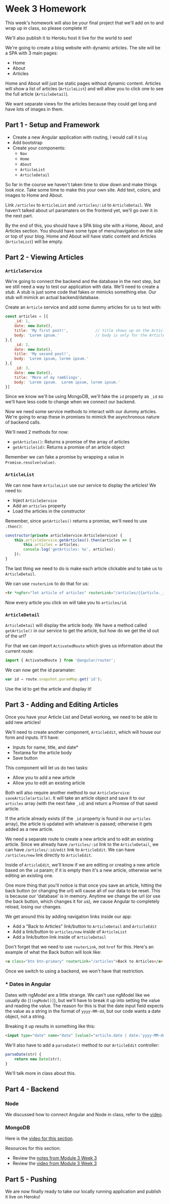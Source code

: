# Week 3 Homework

This week's homework will also be your final project that we'll add on to and wrap up in class, so please complete it!

We'll also publish it to Heroku host it live for the world to see!

We're going to create a blog website with dynamic articles.  The site will be a SPA with 3 main pages:
- Home
- About
- Articles

Home and About will just be static pages without dynamic content.  Articles will show a list of articles (`ArticleList`) and will allow you to click one to see the full article (`ArticleDetail`).

We want separate views for the articles because they could get long and have lots of images in them.

## Part 1 - Setup and Framework

- Create a new Angular application with routing, I would call it `blog`
- Add bootstrap
- Create your components:
	- `Nav`
	- `Home`
	- `About`
	- `ArticleList`
	- `ArticleDetail`

So far in the course we haven't taken time to slow down and make things look _nice_.
Take some time to make this your own site.  Add text, colors, and images to Home and About.

Link `/articles` to `ArticleList` and `/articles/:id` to `ArticleDetail`.  We haven't talked about url paramaters on the frontend yet, we'll go over it in the next part.

By the end of this, you should have a SPA blog site with a Home, About, and Articles section.
You should have some type of menu/navigation on the side or top of your blog. Home and About will have static content and Articles (`ArticleList`) will be empty.

## Part 2 - Viewing Articles

### `ArticleService`
We're going to connect the backend and the database in the next step, but we still need a way to test our application with data.  We'll need to create a _stub_.  A stub is just some code that fakes or mimicks something else.  Our stub will mimick an actual backend/database.

Create an `Article` service and add some dummy articles for us to test with:

```js
const articles = [{
	_id: 1,
	date: new Date(),
	title: 'My first post!',			// title shows up on the ArticleList
	body: 'Lorem ipsum.'				// body is only for the ArticleDetail
},{
	_id: 2,
	date: new Date(),
	title: 'My second post!',
	body: 'Lorem ipsum, lorem ipsum.'
},{
	_id: 3,
	date: new Date(),
	title: 'More of my ramblings',
	body: 'Lorem ipsum.  Lorem ipsum, lorem ipsum.'
}]
```

Since we know we'll be using MongoDB, we'll fake the `id` property as `_id` so we'll have less code to change when we connect our backend.

Now we need some service methods to interact with our dummy articles.  We're going to wrap these in promises to mimick the asynchronous nature of backend calls.

We'll need 2 methods for now:
- `getArticles()`: Returns a promise of the array of articles
- `getArticle(id)`: Returns a promise of an article object 

Remember we can fake a promise by wrapping a value in `Promise.resolve(value)`.

### `ArticleList`

We can now have `ArticleList` use our service to display the articles!
We need to:
- Inject `ArticleService`
- Add an `articles` property
- Load the articles in the constructor

Remember, since `getArticles()` returns a promise, we'll need to use `.then()`:
```js
constructor(private articleService:ArticleService) {
	this.articleService.getArticles().then(articles => {
		this.articles = articles;
		console.log('getArticles: %o', articles);
	});
}
```

The last thing we need to do is make each article clickable and to take us to `ArticleDetail`.

We can use `routerLink` to do that for us:

```html
<tr *ngFor="let article of articles" routerLink="/articles/{{article._id}}">
```

Now every article you click on will take you to `articles/id`.

### `ArticleDetail`

`ArticleDetail` will display the article body.  We have a method called `getArticle()` in our service to get the article, but how do we get the id out of the url?

For that we can import `ActivatedRoute` which gives us information about the current route:

```ts
import { ActivatedRoute } from '@angular/router';
```

We can now get the id paramater:
```js
var id = route.snapshot.paramMap.get('id');
```

Use the id to get the article and display it!

## Part 3 - Adding and Editing Articles

Once you have your Article List and Detail working, we need to be able to add new articles!

We'll need to create another component, `ArticleEdit`, which will house our form and inputs.
It'll have:
- Inputs for name, title, and date*
- Textarea for the article body
- Save button

This component will let us do two tasks:
- Allow you to add a new article
- Allow you to edit an existing article

Both will also require another method to our `ArticleService`: `saveArticle(article)`.  It will take an article object and save it to our `articles` array (with the next fake `_id`) and return a Promise of that saved article.

If the article already exists (if the `_id` property is found in our `articles` array), the article is updated with whatever is passed; otherwise it gets added as a new article.

We need a separate route to create a new article and to edit an existing article.  Since we already have `/articles/:id` link to the `ArticleDetail`, we can have `/articles/:id/edit` link to `ArticleEdit`.  We can have `/articles/new` link directly to `ArticleEdit`.

Inside of `ArticleEdit`, we'll know if we are editing or creating a new article based on the `id` param; if it is empty then it's a new article, otherwise we're editing an existing one.

One more thing that you'll notice is that once you save an article, hitting the back button (or changing the url) will cause all of our data to be reset.  This is because our 'database' is in memory.  Anytime we change the url (or use the back button, which changes it for us), we cause Angular to completely reload, losing our changes.

We get around this by adding navigation links inside our app:
- Add a "Back to Articles" link/button to `ArticleDetail` and `ArticleEdit`
- Add a link/button to `articles/new` inside of `ArticleList`
- Add a link/button link inside of `ArticleDetail`

Don't forget that we need to use `routerLink`, not `href` for this.  Here's an example of what the Back button will look like:

```html
<a class="btn btn-primary" routerLink="/articles">Back to Articles</a>
```

Once we switch to using a backend, we won't have that restriction.


### * Dates in Angular
Dates with ngModel are a little strange.  We can't use ngModel like we usually do (`[(ngModel)]`), but we'll have to break it up into setting the value and reading the value.  The reason for this is that the date input field expects the value as a string in the format of `yyyy-MM-dd`, but our code wants a date object, not a string.

Breaking it up results in something like this:
```html
<input type="date" name="date" [value]="article.date | date:'yyyy-MM-dd'" (input)="article.date=parseDate($event.target.value)">
```

We'll also have to add a `parseDate()` method to our `ArticleEdit` controller:
```ts
parseDate(str) {
	return new Date(str);
}
```

We'll talk more in class about this.

## Part 4 - Backend

### Node

We discussed how to connect Angular and Node in class, refer to the [video](https://www.youtube.com/watch?v=TjHOZIW0NqY).

### MongoDB

Here is the [video for this section](https://www.youtube.com/watch?v=SOT4pKtc_Xo&feature=youtu.be).

Resources for this section:

- Review the [notes from Module 3 Week 3](https://github.com/sergei202/okcoders-backend/tree/master/week3)
- Review the [video from Module 3 Week 3](https://www.youtube.com/watch?v=32IF54ro1h8)

## Part 5 - Pushing

We are now finally ready to take our locally running application and publish it live on Heroku!





